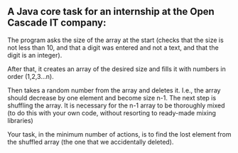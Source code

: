 A Java core task for an internship at the Open Cascade IT company:
---

The program asks the size of the array at the start (checks that the size is not less than 10, and that a digit was entered and not a text, and that the digit is an    integer).

After that, it creates an array of the desired size and fills it with numbers in order (1,2,3...n).

Then takes a random number from the array and deletes it. I.e., the array should decrease by one element and become size n-1.
The next step is shuffling the array. It is necessary for the n-1 array to be thoroughly mixed (to do this with your own code, without resorting to ready-made mixing libraries)

Your task, in the minimum number of actions, is to find the lost element from the shuffled array (the one that we accidentally deleted).
